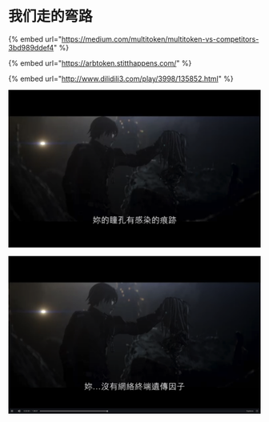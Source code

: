 # 我们走的弯路

{% embed url="https://medium.com/multitoken/multitoken-vs-competitors-3bd989ddef4" %}

{% embed url="https://arbtoken.stitthappens.com/" %}

{% embed url="http://www.dilidili3.com/play/3998/135852.html" %}

![](.gitbook/assets/ping-mu-kuai-zhao-20200330-xia-wu-9.39.59.png)

![](.gitbook/assets/ping-mu-kuai-zhao-20200330-xia-wu-9.40.19.png)

